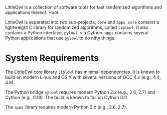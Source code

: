 LittleOwl is a collection of software tools for fast randomized algorithms
and applications thereof.  Hoot.

LittleOwl is separated into two sub-projects, `core` and `apps`.  `core` contains a lightweight C library for randomized algorithms, called `liblowl`.  It also contains a Python interface, `pylowl`, via Cython.  `apps` contains several Python applications that use `pylowl` to do nifty things.

System Requirements
===================

The LittleOwl core library `liblowl` has minimal dependencies.  It is known to build on modern Linux and OS X with several versions of GCC 4.x (e.g., 4.4, 4.8).

The Python bridge `pylowl` requires modern Python 2.x (e.g., 2.6, 2.7) and Cython (e.g., 0.19).  The build is known to fail on Cython 0.11.

The `apps` library requires modern Python 2.x (e.g., 2.6, 2.7).
